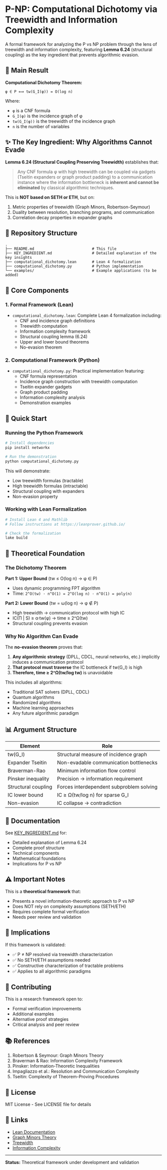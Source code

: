 # P-NP: Computational Dichotomy via Treewidth and Information Complexity

A formal framework for analyzing the P vs NP problem through the lens of treewidth and information complexity, featuring **Lemma 6.24** (structural coupling) as the key ingredient that prevents algorithmic evasion.

## 🎯 Main Result

**Computational Dichotomy Theorem:**
```
φ ∈ P ⟺ tw(G_I(φ)) = O(log n)
```

Where:
- `φ` is a CNF formula
- `G_I(φ)` is the incidence graph of φ
- `tw(G_I(φ))` is the treewidth of the incidence graph
- `n` is the number of variables

## ✨ The Key Ingredient: Why Algorithms Cannot Evade

**Lemma 6.24 (Structural Coupling Preserving Treewidth)** establishes that:

> Any CNF formula φ with high treewidth can be coupled via gadgets (Tseitin expanders or graph product padding) to a communication instance where the information bottleneck is **inherent and cannot be eliminated** by classical algorithmic techniques.

This is **NOT based on SETH or ETH**, but on:
1. Metric properties of treewidth (Graph Minors, Robertson-Seymour)
2. Duality between resolution, branching programs, and communication
3. Correlation decay properties in expander graphs

## 📁 Repository Structure

```
.
├── README.md                          # This file
├── KEY_INGREDIENT.md                  # Detailed explanation of the key insights
├── computational_dichotomy.lean       # Lean 4 formalization
├── computational_dichotomy.py         # Python implementation
└── examples/                          # Example applications (to be added)
```

## 🔬 Core Components

### 1. Formal Framework (Lean)
- `computational_dichotomy.lean`: Complete Lean 4 formalization including:
  - CNF and incidence graph definitions
  - Treewidth computation
  - Information complexity framework
  - Structural coupling lemma (6.24)
  - Upper and lower bound theorems
  - No-evasion theorem

### 2. Computational Framework (Python)
- `computational_dichotomy.py`: Practical implementation featuring:
  - CNF formula representation
  - Incidence graph construction with treewidth computation
  - Tseitin expander gadgets
  - Graph product padding
  - Information complexity analysis
  - Demonstration examples

## 🚀 Quick Start

### Running the Python Framework

```bash
# Install dependencies
pip install networkx

# Run the demonstration
python computational_dichotomy.py
```

This will demonstrate:
- Low treewidth formulas (tractable)
- High treewidth formulas (intractable)
- Structural coupling with expanders
- Non-evasion property

### Working with Lean Formalization

```bash
# Install Lean 4 and Mathlib
# Follow instructions at https://leanprover.github.io/

# Check the formalization
lake build
```

## 🧠 Theoretical Foundation

### The Dichotomy Theorem

**Part 1: Upper Bound** (tw ≤ O(log n) → φ ∈ P)
- Uses dynamic programming FPT algorithm
- Time: `2^O(tw) · n^O(1) = 2^O(log n) · n^O(1) = poly(n)`

**Part 2: Lower Bound** (tw = ω(log n) → φ ∉ P)
- High treewidth → communication protocol with high IC
- IC(Π | S) ≥ α·tw(φ) → time ≥ 2^Ω(tw)
- Structural coupling prevents evasion

### Why No Algorithm Can Evade

The **no-evasion theorem** proves that:

1. **Any algorithmic strategy** (DPLL, CDCL, neural networks, etc.) implicitly induces a communication protocol
2. **That protocol must traverse** the IC bottleneck if tw(G_I) is high
3. **Therefore, time ≥ 2^Ω(tw/log tw)** is unavoidable

This includes all algorithms:
- Traditional SAT solvers (DPLL, CDCL)
- Quantum algorithms
- Randomized algorithms
- Machine learning approaches
- Any future algorithmic paradigm

## 📊 Argument Structure

| Element | Role |
|---------|------|
| tw(G_I) | Structural measure of incidence graph |
| Expander Tseitin | Non-evadable communication bottlenecks |
| Braverman-Rao | Minimum information flow control |
| Pinsker inequality | Precision → information requirement |
| Structural coupling | Forces interdependent subproblem solving |
| IC lower bound | IC ≥ Ω(tw/log n) for sparse G_I |
| Non-evasion | IC collapse → contradiction |

## 📖 Documentation

See [KEY_INGREDIENT.md](KEY_INGREDIENT.md) for:
- Detailed explanation of Lemma 6.24
- Complete proof structure
- Technical components
- Mathematical foundations
- Implications for P vs NP

## ⚠️ Important Notes

This is a **theoretical framework** that:
- Presents a novel information-theoretic approach to P vs NP
- Does NOT rely on complexity assumptions (SETH/ETH)
- Requires complete formal verification
- Needs peer review and validation

## 🔮 Implications

If this framework is validated:
- ✅ P ≠ NP resolved via treewidth characterization
- ✅ No SETH/ETH assumptions needed
- ✅ Constructive characterization of tractable problems
- ✅ Applies to all algorithmic paradigms

## 🤝 Contributing

This is a research framework open to:
- Formal verification improvements
- Additional examples
- Alternative proof strategies
- Critical analysis and peer review

## 📚 References

1. Robertson & Seymour: Graph Minors Theory
2. Braverman & Rao: Information Complexity Framework
3. Pinsker: Information-Theoretic Inequalities
4. Impagliazzo et al.: Resolution and Communication Complexity
5. Tseitin: Complexity of Theorem-Proving Procedures

## 📝 License

MIT License - See LICENSE file for details

## 🔗 Links

- [Lean Documentation](https://leanprover.github.io/)
- [Graph Minors Theory](https://en.wikipedia.org/wiki/Graph_minor)
- [Treewidth](https://en.wikipedia.org/wiki/Treewidth)
- [Information Complexity](https://en.wikipedia.org/wiki/Information_complexity)

---

**Status:** Theoretical framework under development and validation